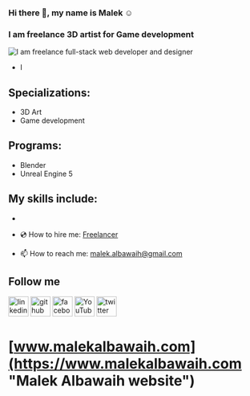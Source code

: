 ### Hi there 👋, my name is Malek ☺️
### I am freelance 3D artist for Game development

![I am freelance full-stack web developer and  designer](https://raw.githubusercontent.com/malekalbawaih/MalekAlbawaih/main/MalBanner.png)

- I 

## Specializations:
- 3D Art
- Game development

## Programs:
- Blender
- Unreal Engine 5

## My skills include:
- 

- 💿 How to hire me: [Freelancer](https://www.freelancer.com/u/albawaih "Hire me on Freelancer website")
- 📫 How to reach me: malek.albawaih@gmail.com

## Follow me
[<img src='https://cdn.jsdelivr.net/npm/simple-icons@3.0.1/icons/linkedin.svg' alt='linkedin' height='40'>](https://www.linkedin.com/in/malekalbawaih/)  [<img src='https://cdn.jsdelivr.net/npm/simple-icons@3.0.1/icons/github.svg' alt='github' height='40'>](https://github.com/malekalbawaih)  [<img src='https://cdn.jsdelivr.net/npm/simple-icons@3.0.1/icons/facebook.svg' alt='facebook' height='40'>](https://www.facebook.com/malekalbawaih)  [<img src='https://cdn.jsdelivr.net/npm/simple-icons@3.0.1/icons/youtube.svg' alt='YouTube' height='40'>](https://www.youtube.com/@malekalbawaih)  [<img src='https://cdn.jsdelivr.net/npm/simple-icons@3.0.1/icons/twitter.svg' alt='twitter' height='40'>](https://x.com/malekalbawaih) 


# [www.malekalbawaih.com](https://www.malekalbawaih.com "Malek Albawaih website")
